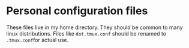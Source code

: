 # Personal configuration files

These files live in my home directory. They should be common to many  linux
distributions. Files like `dot.tmux.conf` should be renamed to `.tmux.conf`for
actual use.
